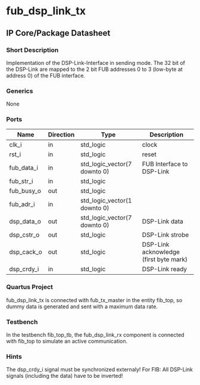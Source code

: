 # fub\_dsp\_link\_tx
## IP Core/Package Datasheet

### Short Description
Implementation of the DSP-Link-Interface in sending mode. The 32 bit of the DSP-Link are mapped to the 2 bit FUB addresses 0 to 3 (low-byte at address 0) of the FUB interface.

### Generics
None

### Ports

| Name       | Direction | Type                         | Description                             |
|------------|-----------|------------------------------|-----------------------------------------|
| clk\_i      | in        | std\_logic                    | clock                                   |
| rst\_i      | in        | std\_logic                    | reset                                   |
| fub\_data\_i | in        | std\_logic\_vector(7 downto 0) | FUB Interface to DSP-Link               |
| fub\_str\_i  | in        | std\_logic                    |                                         |
| fub\_busy\_o | out       | std\_logic                    |                                         |
| fub\_adr\_i  | in        | std\_logic\_vector(1 downto 0) |                                         |
| dsp\_data\_o | out       | std\_logic\_vector(7 downto 0) | DSP-Link data                           |
| dsp\_cstr\_o | out       | std\_logic                    | DSP-Link strobe                         |
| dsp\_cack\_o | out       | std\_logic                    | DSP-Link acknowledge  (first byte mark) |
| dsp\_crdy\_i | in        | std\_logic                    | DSP-Link ready                          |



### Quartus Project
fub\_dsp\_link\_tx is connected with fub\_tx\_master in the entity fib\_top, so dummy data is generated and sent with a maximum data rate. 

### Testbench
In the testbench fib\_top\_tb, the fub\_dsp\_link\_rx component is connected with fib\_top to simulate an active communication. 

### Hints
The dsp\_crdy\_i signal must be synchronized externaly!
For FIB: All DSP-Link signals (including the data) have to be inverted!

